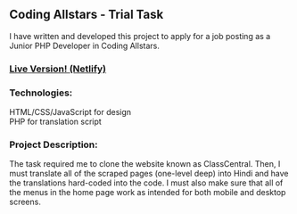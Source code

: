 ## Coding Allstars - Trial Task
I have written and developed this project to apply for a job posting as a Junior PHP Developer in Coding Allstars.

### [Live Version! (Netlify)](https://gorgeous-lollipop-371737.netlify.app/)

### Technologies:
HTML/CSS/JavaScript for design<br>
PHP for translation script

### Project Description:
The task required me to clone the website known as ClassCentral. Then, I must translate all of the scraped pages (one-level deep) into Hindi and have the translations hard-coded into the code. I must also make sure that all of the menus in the home page work as intended for both mobile and desktop screens.
